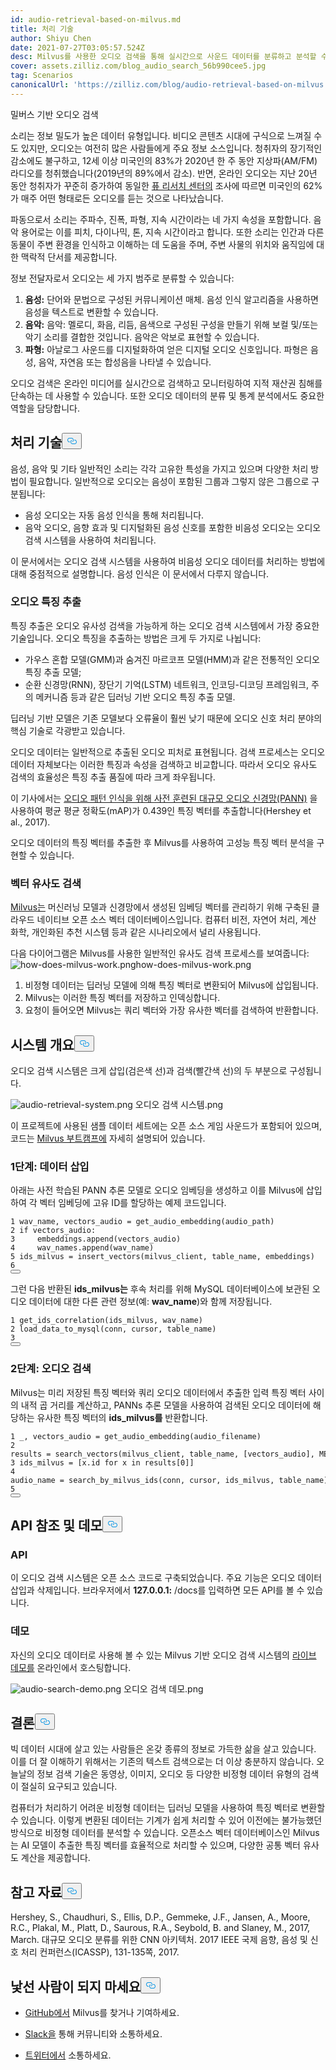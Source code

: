 ```yaml
---
id: audio-retrieval-based-on-milvus.md
title: 처리 기술
author: Shiyu Chen
date: 2021-07-27T03:05:57.524Z
desc: Milvus를 사용한 오디오 검색을 통해 실시간으로 사운드 데이터를 분류하고 분석할 수 있습니다.
cover: assets.zilliz.com/blog_audio_search_56b990cee5.jpg
tag: Scenarios
canonicalUrl: 'https://zilliz.com/blog/audio-retrieval-based-on-milvus'
---
```

<custom-h1>밀버스 기반 오디오 검색</custom-h1><p>소리는 정보 밀도가 높은 데이터 유형입니다. 비디오 콘텐츠 시대에 구식으로 느껴질 수도 있지만, 오디오는 여전히 많은 사람들에게 주요 정보 소스입니다. 청취자의 장기적인 감소에도 불구하고, 12세 이상 미국인의 83%가 2020년 한 주 동안 지상파(AM/FM) 라디오를 청취했습니다(2019년의 89%에서 감소). 반면, 온라인 오디오는 지난 20년 동안 청취자가 꾸준히 증가하여 동일한 <a href="https://www.journalism.org/fact-sheet/audio-and-podcasting/">퓨 리서치 센터의</a> 조사에 따르면 미국인의 62%가 매주 어떤 형태로든 오디오를 듣는 것으로 나타났습니다.</p>
<p>파동으로서 소리는 주파수, 진폭, 파형, 지속 시간이라는 네 가지 속성을 포함합니다. 음악 용어로는 이를 피치, 다이나믹, 톤, 지속 시간이라고 합니다. 또한 소리는 인간과 다른 동물이 주변 환경을 인식하고 이해하는 데 도움을 주며, 주변 사물의 위치와 움직임에 대한 맥락적 단서를 제공합니다.</p>
<p>정보 전달자로서 오디오는 세 가지 범주로 분류할 수 있습니다:</p>
<ol>
<li><strong>음성:</strong> 단어와 문법으로 구성된 커뮤니케이션 매체. 음성 인식 알고리즘을 사용하면 음성을 텍스트로 변환할 수 있습니다.</li>
<li><strong>음악:</strong> 음악: 멜로디, 화음, 리듬, 음색으로 구성된 구성을 만들기 위해 보컬 및/또는 악기 소리를 결합한 것입니다. 음악은 악보로 표현할 수 있습니다.</li>
<li><strong>파형:</strong> 아날로그 사운드를 디지털화하여 얻은 디지털 오디오 신호입니다. 파형은 음성, 음악, 자연음 또는 합성음을 나타낼 수 있습니다.</li>
</ol>
<p>오디오 검색은 온라인 미디어를 실시간으로 검색하고 모니터링하여 지적 재산권 침해를 단속하는 데 사용할 수 있습니다. 또한 오디오 데이터의 분류 및 통계 분석에서도 중요한 역할을 담당합니다.</p>
<h2 id="Processing-Technologies" class="common-anchor-header">처리 기술<button data-href="#Processing-Technologies" class="anchor-icon" translate="no">
      <svg translate="no"
        aria-hidden="true"
        focusable="false"
        height="20"
        version="1.1"
        viewBox="0 0 16 16"
        width="16"
      >
        <path
          fill="#0092E4"
          fill-rule="evenodd"
          d="M4 9h1v1H4c-1.5 0-3-1.69-3-3.5S2.55 3 4 3h4c1.45 0 3 1.69 3 3.5 0 1.41-.91 2.72-2 3.25V8.59c.58-.45 1-1.27 1-2.09C10 5.22 8.98 4 8 4H4c-.98 0-2 1.22-2 2.5S3 9 4 9zm9-3h-1v1h1c1 0 2 1.22 2 2.5S13.98 12 13 12H9c-.98 0-2-1.22-2-2.5 0-.83.42-1.64 1-2.09V6.25c-1.09.53-2 1.84-2 3.25C6 11.31 7.55 13 9 13h4c1.45 0 3-1.69 3-3.5S14.5 6 13 6z"
        ></path>
      </svg>
    </button></h2><p>음성, 음악 및 기타 일반적인 소리는 각각 고유한 특성을 가지고 있으며 다양한 처리 방법이 필요합니다. 일반적으로 오디오는 음성이 포함된 그룹과 그렇지 않은 그룹으로 구분됩니다:</p>
<ul>
<li>음성 오디오는 자동 음성 인식을 통해 처리됩니다.</li>
<li>음악 오디오, 음향 효과 및 디지털화된 음성 신호를 포함한 비음성 오디오는 오디오 검색 시스템을 사용하여 처리됩니다.</li>
</ul>
<p>이 문서에서는 오디오 검색 시스템을 사용하여 비음성 오디오 데이터를 처리하는 방법에 대해 중점적으로 설명합니다. 음성 인식은 이 문서에서 다루지 않습니다.</p>
<h3 id="Audio-feature-extraction" class="common-anchor-header">오디오 특징 추출</h3><p>특징 추출은 오디오 유사성 검색을 가능하게 하는 오디오 검색 시스템에서 가장 중요한 기술입니다. 오디오 특징을 추출하는 방법은 크게 두 가지로 나뉩니다:</p>
<ul>
<li>가우스 혼합 모델(GMM)과 숨겨진 마르코프 모델(HMM)과 같은 전통적인 오디오 특징 추출 모델;</li>
<li>순환 신경망(RNN), 장단기 기억(LSTM) 네트워크, 인코딩-디코딩 프레임워크, 주의 메커니즘 등과 같은 딥러닝 기반 오디오 특징 추출 모델.</li>
</ul>
<p>딥러닝 기반 모델은 기존 모델보다 오류율이 훨씬 낮기 때문에 오디오 신호 처리 분야의 핵심 기술로 각광받고 있습니다.</p>
<p>오디오 데이터는 일반적으로 추출된 오디오 피처로 표현됩니다. 검색 프로세스는 오디오 데이터 자체보다는 이러한 특징과 속성을 검색하고 비교합니다. 따라서 오디오 유사도 검색의 효율성은 특징 추출 품질에 따라 크게 좌우됩니다.</p>
<p>이 기사에서는 <a href="https://github.com/qiuqiangkong/audioset_tagging_cnn">오디오 패턴 인식을 위해 사전 훈련된 대규모 오디오 신경망(PANN)</a> 을 사용하여 평균 평균 정확도(mAP)가 0.439인 특징 벡터를 추출합니다(Hershey et al., 2017).</p>
<p>오디오 데이터의 특징 벡터를 추출한 후 Milvus를 사용하여 고성능 특징 벡터 분석을 구현할 수 있습니다.</p>
<h3 id="Vector-similarity-search" class="common-anchor-header">벡터 유사도 검색</h3><p><a href="https://milvus.io/">Milvus는</a> 머신러닝 모델과 신경망에서 생성된 임베딩 벡터를 관리하기 위해 구축된 클라우드 네이티브 오픈 소스 벡터 데이터베이스입니다. 컴퓨터 비전, 자연어 처리, 계산 화학, 개인화된 추천 시스템 등과 같은 시나리오에서 널리 사용됩니다.</p>
<p>다음 다이어그램은 Milvus를 사용한 일반적인 유사도 검색 프로세스를 보여줍니다: <span class="img-wrapper"> <img translate="no" src="https://assets.zilliz.com/how_does_milvus_work_6926180543.png" alt="how-does-milvus-work.png" class="doc-image" id="how-does-milvus-work.png" /><span>how-does-milvus-work.png</span> </span></p>
<ol>
<li>비정형 데이터는 딥러닝 모델에 의해 특징 벡터로 변환되어 Milvus에 삽입됩니다.</li>
<li>Milvus는 이러한 특징 벡터를 저장하고 인덱싱합니다.</li>
<li>요청이 들어오면 Milvus는 쿼리 벡터와 가장 유사한 벡터를 검색하여 반환합니다.</li>
</ol>
<h2 id="System-overview" class="common-anchor-header">시스템 개요<button data-href="#System-overview" class="anchor-icon" translate="no">
      <svg translate="no"
        aria-hidden="true"
        focusable="false"
        height="20"
        version="1.1"
        viewBox="0 0 16 16"
        width="16"
      >
        <path
          fill="#0092E4"
          fill-rule="evenodd"
          d="M4 9h1v1H4c-1.5 0-3-1.69-3-3.5S2.55 3 4 3h4c1.45 0 3 1.69 3 3.5 0 1.41-.91 2.72-2 3.25V8.59c.58-.45 1-1.27 1-2.09C10 5.22 8.98 4 8 4H4c-.98 0-2 1.22-2 2.5S3 9 4 9zm9-3h-1v1h1c1 0 2 1.22 2 2.5S13.98 12 13 12H9c-.98 0-2-1.22-2-2.5 0-.83.42-1.64 1-2.09V6.25c-1.09.53-2 1.84-2 3.25C6 11.31 7.55 13 9 13h4c1.45 0 3-1.69 3-3.5S14.5 6 13 6z"
        ></path>
      </svg>
    </button></h2><p>오디오 검색 시스템은 크게 삽입(검은색 선)과 검색(빨간색 선)의 두 부분으로 구성됩니다.</p>
<p>
  
   <span class="img-wrapper"> <img translate="no" src="https://assets.zilliz.com/audio_retrieval_system_663a911c95.png" alt="audio-retrieval-system.png" class="doc-image" id="audio-retrieval-system.png" />
   </span> <span class="img-wrapper"> <span>오디오 검색 시스템.png</span> </span></p>
<p>이 프로젝트에 사용된 샘플 데이터 세트에는 오픈 소스 게임 사운드가 포함되어 있으며, 코드는 <a href="https://github.com/milvus-io/bootcamp/tree/master/solutions/audio_similarity_search">Milvus 부트캠프에</a> 자세히 설명되어 있습니다.</p>
<h3 id="Step-1-Insert-data" class="common-anchor-header">1단계: 데이터 삽입</h3><p>아래는 사전 학습된 PANN 추론 모델로 오디오 임베딩을 생성하고 이를 Milvus에 삽입하여 각 벡터 임베딩에 고유 ID를 할당하는 예제 코드입니다.</p>
<pre><code translate="no"><span class="hljs-number">1</span> wav_name, vectors_audio = get_audio_embedding(audio_path)  
<span class="hljs-number">2</span> <span class="hljs-keyword">if</span> vectors_audio:    
<span class="hljs-number">3</span>     embeddings.<span class="hljs-built_in">append</span>(vectors_audio)  
<span class="hljs-number">4</span>     wav_names.<span class="hljs-built_in">append</span>(wav_name)  
<span class="hljs-number">5</span> ids_milvus = insert_vectors(milvus_client, table_name, embeddings)  
<span class="hljs-number">6</span> 
<button class="copy-code-btn"></button></code></pre>
<p>그런 다음 반환된 <strong>ids_milvus는</strong> 후속 처리를 위해 MySQL 데이터베이스에 보관된 오디오 데이터에 대한 다른 관련 정보(예: <strong>wav_name</strong>)와 함께 저장됩니다.</p>
<pre><code translate="no">1 get_ids_correlation(ids_milvus, wav_name)  
2 load_data_to_mysql(conn, cursor, table_name)    
3  
<button class="copy-code-btn"></button></code></pre>
<h3 id="Step-2-Audio-search" class="common-anchor-header">2단계: 오디오 검색</h3><p>Milvus는 미리 저장된 특징 벡터와 쿼리 오디오 데이터에서 추출한 입력 특징 벡터 사이의 내적 곱 거리를 계산하고, PANNs 추론 모델을 사용하여 검색된 오디오 데이터에 해당하는 유사한 특징 벡터의 <strong>ids_milvus를</strong> 반환합니다.</p>
<pre><code translate="no"><span class="hljs-number">1</span> _, vectors_audio = get_audio_embedding(audio_filename)    
<span class="hljs-number">2</span> results = search_vectors(milvus_client, table_name, [vectors_audio], METRIC_TYPE, TOP_K)  
<span class="hljs-number">3</span> ids_milvus = [x.<span class="hljs-built_in">id</span> <span class="hljs-keyword">for</span> x <span class="hljs-keyword">in</span> results[<span class="hljs-number">0</span>]]  
<span class="hljs-number">4</span> audio_name = search_by_milvus_ids(conn, cursor, ids_milvus, table_name)    
<span class="hljs-number">5</span>
<button class="copy-code-btn"></button></code></pre>
<h2 id="API-reference-and-demo" class="common-anchor-header">API 참조 및 데모<button data-href="#API-reference-and-demo" class="anchor-icon" translate="no">
      <svg translate="no"
        aria-hidden="true"
        focusable="false"
        height="20"
        version="1.1"
        viewBox="0 0 16 16"
        width="16"
      >
        <path
          fill="#0092E4"
          fill-rule="evenodd"
          d="M4 9h1v1H4c-1.5 0-3-1.69-3-3.5S2.55 3 4 3h4c1.45 0 3 1.69 3 3.5 0 1.41-.91 2.72-2 3.25V8.59c.58-.45 1-1.27 1-2.09C10 5.22 8.98 4 8 4H4c-.98 0-2 1.22-2 2.5S3 9 4 9zm9-3h-1v1h1c1 0 2 1.22 2 2.5S13.98 12 13 12H9c-.98 0-2-1.22-2-2.5 0-.83.42-1.64 1-2.09V6.25c-1.09.53-2 1.84-2 3.25C6 11.31 7.55 13 9 13h4c1.45 0 3-1.69 3-3.5S14.5 6 13 6z"
        ></path>
      </svg>
    </button></h2><h3 id="API" class="common-anchor-header">API</h3><p>이 오디오 검색 시스템은 오픈 소스 코드로 구축되었습니다. 주요 기능은 오디오 데이터 삽입과 삭제입니다. 브라우저에서 <strong>127.0.0.1:<port></strong> /docs를 입력하면 모든 API를 볼 수 있습니다.</p>
<h3 id="Demo" class="common-anchor-header">데모</h3><p>자신의 오디오 데이터로 사용해 볼 수 있는 Milvus 기반 오디오 검색 시스템의 <a href="https://zilliz.com/solutions">라이브 데모를</a> 온라인에서 호스팅합니다.</p>
<p>
  
   <span class="img-wrapper"> <img translate="no" src="https://assets.zilliz.com/audio_search_demo_cae60625db.png" alt="audio-search-demo.png" class="doc-image" id="audio-search-demo.png" />
   </span> <span class="img-wrapper"> <span>오디오 검색 데모.png</span> </span></p>
<h2 id="Conclusion" class="common-anchor-header">결론<button data-href="#Conclusion" class="anchor-icon" translate="no">
      <svg translate="no"
        aria-hidden="true"
        focusable="false"
        height="20"
        version="1.1"
        viewBox="0 0 16 16"
        width="16"
      >
        <path
          fill="#0092E4"
          fill-rule="evenodd"
          d="M4 9h1v1H4c-1.5 0-3-1.69-3-3.5S2.55 3 4 3h4c1.45 0 3 1.69 3 3.5 0 1.41-.91 2.72-2 3.25V8.59c.58-.45 1-1.27 1-2.09C10 5.22 8.98 4 8 4H4c-.98 0-2 1.22-2 2.5S3 9 4 9zm9-3h-1v1h1c1 0 2 1.22 2 2.5S13.98 12 13 12H9c-.98 0-2-1.22-2-2.5 0-.83.42-1.64 1-2.09V6.25c-1.09.53-2 1.84-2 3.25C6 11.31 7.55 13 9 13h4c1.45 0 3-1.69 3-3.5S14.5 6 13 6z"
        ></path>
      </svg>
    </button></h2><p>빅 데이터 시대에 살고 있는 사람들은 온갖 종류의 정보로 가득한 삶을 살고 있습니다. 이를 더 잘 이해하기 위해서는 기존의 텍스트 검색으로는 더 이상 충분하지 않습니다. 오늘날의 정보 검색 기술은 동영상, 이미지, 오디오 등 다양한 비정형 데이터 유형의 검색이 절실히 요구되고 있습니다.</p>
<p>컴퓨터가 처리하기 어려운 비정형 데이터는 딥러닝 모델을 사용하여 특징 벡터로 변환할 수 있습니다. 이렇게 변환된 데이터는 기계가 쉽게 처리할 수 있어 이전에는 불가능했던 방식으로 비정형 데이터를 분석할 수 있습니다. 오픈소스 벡터 데이터베이스인 Milvus는 AI 모델이 추출한 특징 벡터를 효율적으로 처리할 수 있으며, 다양한 공통 벡터 유사도 계산을 제공합니다.</p>
<h2 id="References" class="common-anchor-header">참고 자료<button data-href="#References" class="anchor-icon" translate="no">
      <svg translate="no"
        aria-hidden="true"
        focusable="false"
        height="20"
        version="1.1"
        viewBox="0 0 16 16"
        width="16"
      >
        <path
          fill="#0092E4"
          fill-rule="evenodd"
          d="M4 9h1v1H4c-1.5 0-3-1.69-3-3.5S2.55 3 4 3h4c1.45 0 3 1.69 3 3.5 0 1.41-.91 2.72-2 3.25V8.59c.58-.45 1-1.27 1-2.09C10 5.22 8.98 4 8 4H4c-.98 0-2 1.22-2 2.5S3 9 4 9zm9-3h-1v1h1c1 0 2 1.22 2 2.5S13.98 12 13 12H9c-.98 0-2-1.22-2-2.5 0-.83.42-1.64 1-2.09V6.25c-1.09.53-2 1.84-2 3.25C6 11.31 7.55 13 9 13h4c1.45 0 3-1.69 3-3.5S14.5 6 13 6z"
        ></path>
      </svg>
    </button></h2><p>Hershey, S., Chaudhuri, S., Ellis, D.P., Gemmeke, J.F., Jansen, A., Moore, R.C., Plakal, M., Platt, D., Saurous, R.A., Seybold, B. and Slaney, M., 2017, March. 대규모 오디오 분류를 위한 CNN 아키텍처. 2017 IEEE 국제 음향, 음성 및 신호 처리 컨퍼런스(ICASSP), 131-135쪽, 2017.</p>
<h2 id="Dont-be-a-stranger" class="common-anchor-header">낯선 사람이 되지 마세요<button data-href="#Dont-be-a-stranger" class="anchor-icon" translate="no">
      <svg translate="no"
        aria-hidden="true"
        focusable="false"
        height="20"
        version="1.1"
        viewBox="0 0 16 16"
        width="16"
      >
        <path
          fill="#0092E4"
          fill-rule="evenodd"
          d="M4 9h1v1H4c-1.5 0-3-1.69-3-3.5S2.55 3 4 3h4c1.45 0 3 1.69 3 3.5 0 1.41-.91 2.72-2 3.25V8.59c.58-.45 1-1.27 1-2.09C10 5.22 8.98 4 8 4H4c-.98 0-2 1.22-2 2.5S3 9 4 9zm9-3h-1v1h1c1 0 2 1.22 2 2.5S13.98 12 13 12H9c-.98 0-2-1.22-2-2.5 0-.83.42-1.64 1-2.09V6.25c-1.09.53-2 1.84-2 3.25C6 11.31 7.55 13 9 13h4c1.45 0 3-1.69 3-3.5S14.5 6 13 6z"
        ></path>
      </svg>
    </button></h2><ul>
<li><p><a href="https://github.com/milvus-io/milvus/">GitHub에서</a> Milvus를 찾거나 기여하세요.</p></li>
<li><p><a href="https://join.slack.com/t/milvusio/shared_invite/zt-e0u4qu3k-bI2GDNys3ZqX1YCJ9OM~GQ">Slack을</a> 통해 커뮤니티와 소통하세요.</p></li>
<li><p><a href="https://twitter.com/milvusio">트위터에서</a> 소통하세요.</p></li>
</ul>
